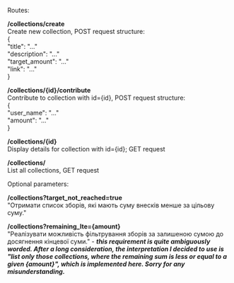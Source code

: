 Routes:  
  
**/collections/create**  
Create new collection, POST request structure:  
{  
  "title": "..."  
  "description": "..."  
  "target_amount": "..."  
  "link": "..."  
}  
  
**/collections/{id}/contribute**  
Contribute to collection with id={id}, POST request structure:  
{  
  "user_name": "..."  
  "amount": "..."  
}  
  
**/collections/{id}**  
Display details for collection with id={id}; GET request  
  
**/collections/**  
List all collections, GET request  
  
Optional parameters:  
  
**/collections?target_not_reached=true**  
"Отримати список зборів, які мають суму внесків менше за цільову суму."  
  
**/collections?remaining_lte={amount}**  
"Реалізувати можливість фільтрування зборів за залишеною сумою до досягнення кінцевої суми." - ***this requirement is quite ambiguously worded. After a long consideration, the interpretation I decided to use is "list only those collections, where the remaining sum is less or equal to a given {amount}", which is implemented here. Sorry for any misunderstanding.***
